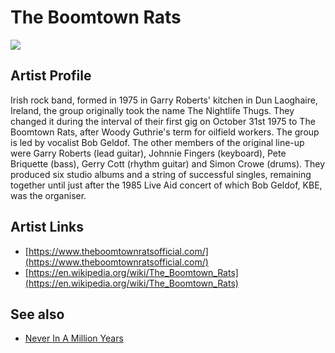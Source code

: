 # The Boomtown Rats

![](../../asssets/artists/The_Boomtown_Rats.png)

## Artist Profile

Irish rock band, formed in 1975 in Garry Roberts' kitchen in Dun Laoghaire, Ireland, the group originally took the name The Nightlife Thugs. They changed it during the interval of their first gig on October 31st 1975 to The Boomtown Rats, after Woody Guthrie's term for oilfield workers. The group is led by vocalist Bob Geldof. The other members of the original line-up were Garry Roberts (lead guitar), Johnnie Fingers (keyboard), Pete Briquette (bass), Gerry Cott (rhythm guitar) and Simon Crowe (drums). 
They produced six studio albums and a string of successful singles, remaining together until just after the 1985 Live Aid concert of which Bob Geldof, KBE, was the organiser.

## Artist Links

- [https://www.theboomtownratsofficial.com/](https://www.theboomtownratsofficial.com/)
- [https://en.wikipedia.org/wiki/The_Boomtown_Rats](https://en.wikipedia.org/wiki/The_Boomtown_Rats)


## See also

- [Never In A Million Years](The_Boomtown_Rats-Never_In_A_Million_Years.md)
